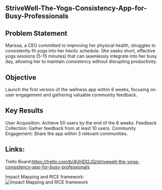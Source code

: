 ## StriveWell-The-Yoga-Consistency-App-for-Busy-Professionals

## Problem Statement
Marissa, a CEO committed to improving her physical health, struggles to consistently fit yoga into her hectic schedule. She seeks short, effective yoga sessions (5-15 minutes) that can seamlessly integrate into her busy day, allowing her to maintain consistency without disrupting productivity.

## Objective
Launch the first version of the wellness app within 8 weeks, focusing on user engagement and gathering valuable community feedback.

## Key Results
User Acquisition: Achieve 50 users by the end of the 8 weeks.
Feedback Collection: Gather feedback from at least 10 users.
Community Engagement: Share the app within 3 relevant communities.

## Links:
Trello Board:https://trello.com/b/4UHDl2JQ/strivewell-the-yoga-consistency-app-for-busy-professionals

Impact Mapping and RICE framework:
![Impact Mapping and RICE framework](miro.png)

